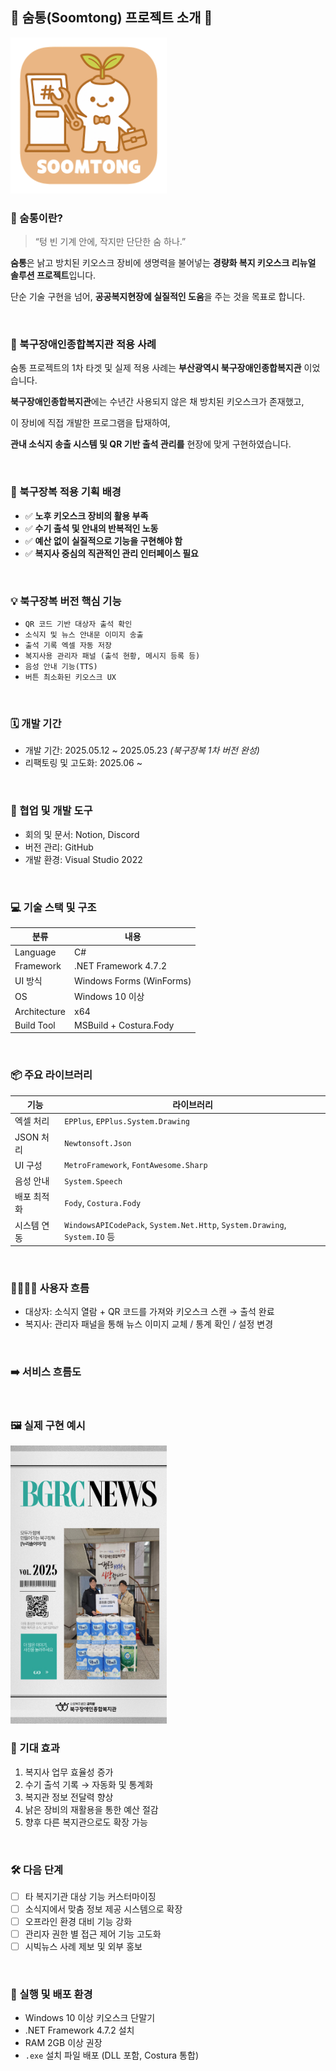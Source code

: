 ## 💨 숨통(Soomtong) 프로젝트 소개 💨

<img width="250" alt="Intro" src="https://raw.githubusercontent.com/feralshining/Soomtong/main/assets/숨통로고.png">  
<br>

### 💨 숨통이란?

> “텅 빈 기계 안에, 작지만 단단한 숨 하나.”

**숨통**은 낡고 방치된 키오스크 장비에 생명력을 불어넣는  **경량화 복지 키오스크 리뉴얼 솔루션 프로젝트**입니다.

단순 기술 구현을 넘어, **공공복지현장에 실질적인 도움**을 주는 것을 목표로 합니다.

<br>

### 📌 북구장애인종합복지관 적용 사례

 숨통 프로젝트의 1차 타겟 및 실제 적용 사례는
**부산광역시 북구장애인종합복지관** 이었습니다.
 
**북구장애인종합복지관**에는 수년간 사용되지 않은 채 방치된 키오스크가 존재했고,
 
이 장비에 직접 개발한 프로그램을 탑재하여,
 
 **관내 소식지 송출 시스템 및 QR 기반 출석 관리를** 현장에 맞게 구현하였습니다.
 
<br>

### 🎯 북구장복 적용 기획 배경

- ✅ **노후 키오스크 장비의 활용 부족**
- ✅ **수기 출석 및 안내의 반복적인 노동**
- ✅ **예산 없이 실질적으로 기능을 구현해야 함**
- ✅ **복지사 중심의 직관적인 관리 인터페이스 필요**

<br>

### 💡 북구장복 버전 핵심 기능

- `QR 코드 기반 대상자 출석 확인`
- `소식지 및 뉴스 안내문 이미지 송출`
- `출석 기록 엑셀 자동 저장`
- `복지사용 관리자 패널 (출석 현황, 메시지 등록 등)`
- `음성 안내 기능(TTS)`
- `버튼 최소화된 키오스크 UX`

<br>

### 🗓 개발 기간

- 개발 기간: 2025.05.12 ~ 2025.05.23 *(북구장복 1차 버전 완성)*
- 리팩토링 및 고도화: 2025.06 ~

<br>

### 🤝 협업 및 개발 도구

- 회의 및 문서: Notion, Discord
- 버전 관리: GitHub
- 개발 환경: Visual Studio 2022

<br>

### 💻 기술 스택 및 구조

| 분류 | 내용 |
| --- | --- |
| Language | C# |
| Framework | .NET Framework 4.7.2 |
| UI 방식 | Windows Forms (WinForms) |
| OS | Windows 10 이상 |
| Architecture | x64 |
| Build Tool | MSBuild + Costura.Fody |

<br>

### 📦 주요 라이브러리

| 기능 | 라이브러리 |
| --- | --- |
| 엑셀 처리 | `EPPlus`, `EPPlus.System.Drawing` |
| JSON 처리 | `Newtonsoft.Json` |
| UI 구성 | `MetroFramework`, `FontAwesome.Sharp` |
| 음성 안내 | `System.Speech` |
| 배포 최적화 | `Fody`, `Costura.Fody` |
| 시스템 연동 | `WindowsAPICodePack`, `System.Net.Http`, `System.Drawing`, `System.IO` 등 |

<br>


### 👨‍👩‍👧‍👦 사용자 흐름

- 대상자: 소식지 열람 + QR 코드를 가져와 키오스크 스캔 → 출석 완료
- 복지사: 관리자 패널을 통해 뉴스 이미지 교체 / 통계 확인 / 설정 변경

<br>

### ➡️ 서비스 흐름도

<br>

### 🖼 실제 구현 예시
<img width="250" alt="Intro" src="https://raw.githubusercontent.com/feralshining/Soomtong/main/assets/메인화면1.png">  
<br>

### 🌟 기대 효과

1. 복지사 업무 효율성 증가
2. 수기 출석 기록 → 자동화 및 통계화
3. 복지관 정보 전달력 향상
4. 낡은 장비의 재활용을 통한 예산 절감
5. 향후 다른 복지관으로도 확장 가능

<br>

### 🛠 다음 단계

- [ ]  타 복지기관 대상 기능 커스터마이징
- [ ]  소식지에서 맞춤 정보 제공 시스템으로 확장
- [ ]  오프라인 환경 대비 기능 강화
- [ ]  관리자 권한 별 접근 제어 기능 고도화
- [ ]  시빅뉴스 사례 제보 및 외부 홍보

<br>

### 🚀 실행 및 배포 환경

- Windows 10 이상 키오스크 단말기
- .NET Framework 4.7.2 설치
- RAM 2GB 이상 권장
- `.exe` 설치 파일 배포 (DLL 포함, Costura 통합)
